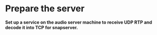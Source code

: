 # Prepare the server

**Set up a service on the audio server machine to
receive UDP RTP and decode it into TCP for snapserver.**


